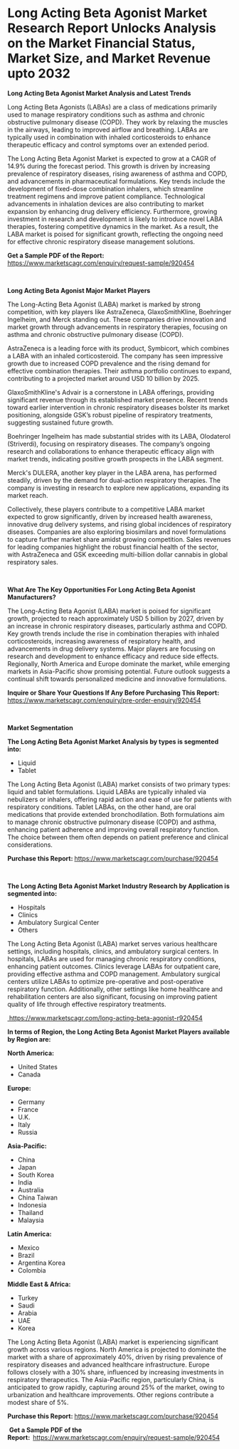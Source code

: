 <p><h1>Long Acting Beta Agonist Market Research Report Unlocks Analysis on the Market Financial Status, Market Size, and Market Revenue upto 2032</h1></p><p><strong>Long Acting Beta Agonist Market Analysis and Latest Trends</strong></p>
<p><p>Long Acting Beta Agonists (LABAs) are a class of medications primarily used to manage respiratory conditions such as asthma and chronic obstructive pulmonary disease (COPD). They work by relaxing the muscles in the airways, leading to improved airflow and breathing. LABAs are typically used in combination with inhaled corticosteroids to enhance therapeutic efficacy and control symptoms over an extended period.</p><p>The Long Acting Beta Agonist Market is expected to grow at a CAGR of 14.9% during the forecast period. This growth is driven by increasing prevalence of respiratory diseases, rising awareness of asthma and COPD, and advancements in pharmaceutical formulations. Key trends include the development of fixed-dose combination inhalers, which streamline treatment regimens and improve patient compliance. Technological advancements in inhalation devices are also contributing to market expansion by enhancing drug delivery efficiency. Furthermore, growing investment in research and development is likely to introduce novel LABA therapies, fostering competitive dynamics in the market. As a result, the LABA market is poised for significant growth, reflecting the ongoing need for effective chronic respiratory disease management solutions.</p></p>
<p><strong>Get a Sample PDF of the Report:&nbsp;</strong> <a href="https://www.marketscagr.com/enquiry/request-sample/920454?utm_campaign=3065&utm_medium=2&utm_source=Github&utm_content=ia&utm_term=17042025&utm_id=long-acting-beta-agonist">https://www.marketscagr.com/enquiry/request-sample/920454</a></p>
<p>&nbsp;</p>
<p><strong>Long Acting Beta Agonist Major Market Players</strong></p>
<p><p>The Long-Acting Beta Agonist (LABA) market is marked by strong competition, with key players like AstraZeneca, GlaxoSmithKline, Boehringer Ingelheim, and Merck standing out. These companies drive innovation and market growth through advancements in respiratory therapies, focusing on asthma and chronic obstructive pulmonary disease (COPD).</p><p>AstraZeneca is a leading force with its product, Symbicort, which combines a LABA with an inhaled corticosteroid. The company has seen impressive growth due to increased COPD prevalence and the rising demand for effective combination therapies. Their asthma portfolio continues to expand, contributing to a projected market around USD 10 billion by 2025.</p><p>GlaxoSmithKline's Advair is a cornerstone in LABA offerings, providing significant revenue through its established market presence. Recent trends toward earlier intervention in chronic respiratory diseases bolster its market positioning, alongside GSK’s robust pipeline of respiratory treatments, suggesting sustained future growth.</p><p>Boehringer Ingelheim has made substantial strides with its LABA, Olodaterol (Striverdi), focusing on respiratory diseases. The company’s ongoing research and collaborations to enhance therapeutic efficacy align with market trends, indicating positive growth prospects in the LABA segment.</p><p>Merck's DULERA, another key player in the LABA arena, has performed steadily, driven by the demand for dual-action respiratory therapies. The company is investing in research to explore new applications, expanding its market reach.</p><p>Collectively, these players contribute to a competitive LABA market expected to grow significantly, driven by increased health awareness, innovative drug delivery systems, and rising global incidences of respiratory diseases. Companies are also exploring biosimilars and novel formulations to capture further market share amidst growing competition. Sales revenues for leading companies highlight the robust financial health of the sector, with AstraZeneca and GSK exceeding multi-billion dollar cannabis in global respiratory sales.</p></p>
<p>&nbsp;</p>
<p><strong>What Are The Key Opportunities For Long Acting Beta Agonist Manufacturers?</strong></p>
<p><p>The Long-Acting Beta Agonist (LABA) market is poised for significant growth, projected to reach approximately USD 5 billion by 2027, driven by an increase in chronic respiratory diseases, particularly asthma and COPD. Key growth trends include the rise in combination therapies with inhaled corticosteroids, increasing awareness of respiratory health, and advancements in drug delivery systems. Major players are focusing on research and development to enhance efficacy and reduce side effects. Regionally, North America and Europe dominate the market, while emerging markets in Asia-Pacific show promising potential. Future outlook suggests a continual shift towards personalized medicine and innovative formulations.</p></p>
<p><strong>Inquire or Share Your Questions If Any Before Purchasing This Report:</strong> <a href="https://www.marketscagr.com/enquiry/pre-order-enquiry/920454?utm_campaign=3065&utm_medium=2&utm_source=Github&utm_content=ia&utm_term=17042025&utm_id=long-acting-beta-agonist">https://www.marketscagr.com/enquiry/pre-order-enquiry/920454</a></p>
<p>&nbsp;</p>
<p><strong>Market Segmentation</strong></p>
<p><strong>The Long Acting Beta Agonist Market Analysis by types is segmented into:</strong></p>
<p><ul><li>Liquid</li><li>Tablet</li></ul></p>
<p><p>The Long Acting Beta Agonist (LABA) market consists of two primary types: liquid and tablet formulations. Liquid LABAs are typically inhaled via nebulizers or inhalers, offering rapid action and ease of use for patients with respiratory conditions. Tablet LABAs, on the other hand, are oral medications that provide extended bronchodilation. Both formulations aim to manage chronic obstructive pulmonary disease (COPD) and asthma, enhancing patient adherence and improving overall respiratory function. The choice between them often depends on patient preference and clinical considerations.</p></p>
<p><strong>Purchase this Report:&nbsp;</strong><a href="https://www.marketscagr.com/purchase/920454?utm_campaign=3065&utm_medium=2&utm_source=Github&utm_content=ia&utm_term=17042025&utm_id=long-acting-beta-agonist">https://www.marketscagr.com/purchase/920454</a></p>
<p>&nbsp;</p>
<p><strong>The Long Acting Beta Agonist Market Industry Research by Application is segmented into:</strong></p>
<p><ul><li>Hospitals</li><li>Clinics</li><li>Ambulatory Surgical Center</li><li>Others</li></ul></p>
<p><p>The Long Acting Beta Agonist (LABA) market serves various healthcare settings, including hospitals, clinics, and ambulatory surgical centers. In hospitals, LABAs are used for managing chronic respiratory conditions, enhancing patient outcomes. Clinics leverage LABAs for outpatient care, providing effective asthma and COPD management. Ambulatory surgical centers utilize LABAs to optimize pre-operative and post-operative respiratory function. Additionally, other settings like home healthcare and rehabilitation centers are also significant, focusing on improving patient quality of life through effective respiratory treatments.</p></p>
<p><a href="https://www.marketscagr.com/long-acting-beta-agonist-r920454?utm_campaign=3065&utm_medium=2&utm_source=Github&utm_content=ia&utm_term=17042025&utm_id=long-acting-beta-agonist">&nbsp;https://www.marketscagr.com/long-acting-beta-agonist-r920454</a></p>
<p><strong>In terms of Region, the Long Acting Beta Agonist Market Players available by Region are:</strong></p>
<p>
    <p> <strong> North America: </strong>
        <ul>
            <li>United States</li>
            <li>Canada</li>
        </ul>
        </p> 
    <p> <strong> Europe: </strong>
        <ul>
            <li>Germany</li>
            <li>France</li>
            <li>U.K.</li>
            <li>Italy</li>
            <li>Russia</li>
        </ul>
        </p> 
    <p> <strong> Asia-Pacific: </strong>
        <ul>
            <li>China</li>
            <li>Japan</li>
            <li>South Korea</li>
            <li>India</li>
            <li>Australia</li>
            <li>China Taiwan</li>
            <li>Indonesia</li>
            <li>Thailand</li>
            <li>Malaysia</li>
        </ul>
        </p> 
    <p> <strong> Latin America: </strong>
        <ul>
            <li>Mexico</li>
            <li>Brazil</li>
            <li>Argentina Korea</li>
            <li>Colombia</li>
        </ul>
        </p> 
    <p> <strong> Middle East & Africa: </strong>
        <ul>
            <li>Turkey</li>
            <li>Saudi</li>
            <li>Arabia</li>
            <li>UAE</li>
            <li>Korea</li>
        </ul>
    </p>
    </p>
<p><p>The Long Acting Beta Agonist (LABA) market is experiencing significant growth across various regions. North America is projected to dominate the market with a share of approximately 40%, driven by rising prevalence of respiratory diseases and advanced healthcare infrastructure. Europe follows closely with a 30% share, influenced by increasing investments in respiratory therapeutics. The Asia-Pacific region, particularly China, is anticipated to grow rapidly, capturing around 25% of the market, owing to urbanization and healthcare improvements. Other regions contribute a modest share of 5%.</p></p>
<p><strong>Purchase this Report: </strong><a href="https://www.marketscagr.com/purchase/920454?utm_campaign=3065&utm_medium=2&utm_source=Github&utm_content=ia&utm_term=17042025&utm_id=long-acting-beta-agonist">https://www.marketscagr.com/purchase/920454</a></p>
<p>&nbsp;<strong>Get a Sample PDF of the Report:&nbsp;&nbsp;</strong><a href="https://www.marketscagr.com/enquiry/request-sample/920454?utm_campaign=3065&utm_medium=2&utm_source=Github&utm_content=ia&utm_term=17042025&utm_id=long-acting-beta-agonist">https://www.marketscagr.com/enquiry/request-sample/920454</a></p>
<p><strong></strong></p>
<p><p></p><p></p><p></p></p>